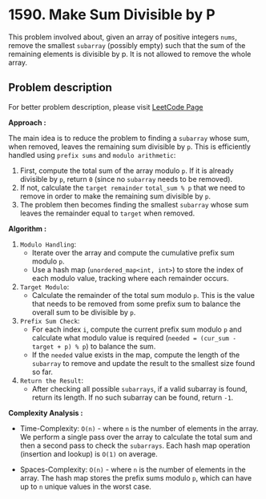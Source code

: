 # 1590. Make Sum Divisible by P

This problem involved about, given an array of positive integers `nums`, remove the smallest `subarray` (possibly empty) such that the sum of the remaining elements is divisible by p. It is not allowed to remove the whole array.

## Problem description

For better problem description, please visit [LeetCode Page](https://leetcode.com/problems/make-sum-divisible-by-p/description/)

**Approach :**<br/>

The main idea is to reduce the problem to finding a `subarray` whose sum, when removed, leaves the remaining sum divisible by `p`. This is efficiently handled using `prefix sums` and `modulo arithmetic`:

1. First, compute the total sum of the array modulo `p`. If it is already divisible by `p`, return `0` (since no `subarray` needs to be removed).
2. If not, calculate the `target remainder` `total_sum % p` that we need to remove in order to make the remaining sum divisible by `p`.
3. The problem then becomes finding the smallest `subarray` whose sum leaves the remainder equal to `target` when removed.

**Algorithm :**<br/>

1. `Modulo Handling`:
    - Iterate over the array and compute the cumulative prefix sum modulo `p`.
    - Use a hash map (`unordered_map<int, int>`) to store the index of each modulo value, tracking where each remainder occurs.
2. `Target Modulo`:
    - Calculate the remainder of the total sum modulo `p`. This is the value that needs to be removed from some prefix sum to balance the overall sum to be divisible by `p`.
3. `Prefix Sum Check`:
    - For each index `i`, compute the current prefix sum modulo `p` and calculate what modulo value is required (`needed = (cur_sum - target + p) % p`) to balance the sum.
    - If the `needed` value exists in the map, compute the length of the `subarray` to remove and update the result to the smallest size found so far.
4. `Return the Result`:
    - After checking all possible `subarrays`, if a valid subarray is found, return its length. If no such subarray can be found, return `-1`.

**Complexity Analysis :**<br/>

-   Time-Complexity: `O(n)` - where `n` is the number of elements in the array. We perform a single pass over the array to calculate the total sum and then a second pass to check the `subarrays`. Each hash map operation (insertion and lookup) is `O(1)` on average.

-   Spaces-Complexity: `O(n)` - where `n` is the number of elements in the array. The hash map stores the prefix sums modulo `p`, which can have up to `n` unique values in the worst case.